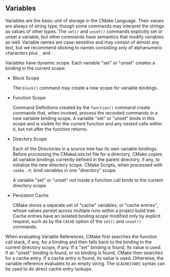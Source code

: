 ## Variables

Variables are the basic unit of storage in the CMake Language. Their values are always of string type, though some commands may interpret the strings as values of other types. The `set()` and `unset()` commands explicitly set or unset a variable, but other commands have semantics that modify variables as well. Variable names are case-sensitive and may consist of almost any text, but we recommend sticking to names consisting only of alphanumeric characters plus `_` and `-`.

Variables have dynamic scope. Each variable "set" or "unset" creates a binding in the current scope:

- Block Scope

    The `block()` command may create a new scope for variable bindings.

- Function Scope

    Command Definitions created by the `function()` command create commands that, when invoked, process the recorded commands in a new variable binding scope. A variable "set" or "unset" binds in this scope and is visible for the current function and any nested calls within it, but not after the function returns.

- Directory Scope

    Each of the Directories in a source tree has its own variable bindings. Before processing the CMakeLists.txt file for a directory, CMake copies all variable bindings currently defined in the parent directory, if any, to initialize the new directory scope. CMake Scripts, when processed with `cmake -P`, bind variables in one "directory" scope.

    A variable "set" or "unset" not inside a function call binds to the current directory scope.

- Persistent Cache

    CMake stores a separate set of "cache" variables, or "cache entries", whose values persist across multiple runs within a project build tree. Cache entries have an isolated binding scope modified only by explicit request, such as by the `CACHE` option of the `set()` and `unset()` commands.

When evaluating Variable References, CMake first searches the function call stack, if any, for a binding and then falls back to the binding in the current directory scope, if any. If a "set" binding is found, its value is used. If an "unset" binding is found, or no binding is found, CMake then searches for a cache entry. If a cache entry is found, its value is used. Otherwise, the variable reference evaluates to an empty string. The `$CACHE{VAR}` syntax can be used to do direct cache entry lookups.
